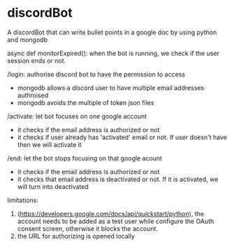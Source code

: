 # discordBot
A discordBot that can write bullet points in a google doc by using python and mongodb

async def monitorExpired():
when the bot is running, we check if the user session ends or not.

/login: authorise discord bot to have the permission to access
- mongodb allows a discord user to have multiple email addresses authroised
- mongodb avoids the multiple of token json files

/activate: let bot focuses on one google account
- it checks if the email address is authorized or not
- it checks if user already has 'activated' email or not. If user doesn't have then we will activate it

/end: let the bot stops focusing on that google acount
- it checks if the email address is authorized or not
- it checks that email address is deactivated or not. If it is activated, we will turn into deactivated

limitations: 
1) (https://developers.google.com/docs/api/quickstart/python), the account needs to be added as a test user while configure the OAuth consent screen, otherwise it blocks the account.
2) the URL for authorizing is opened locally
